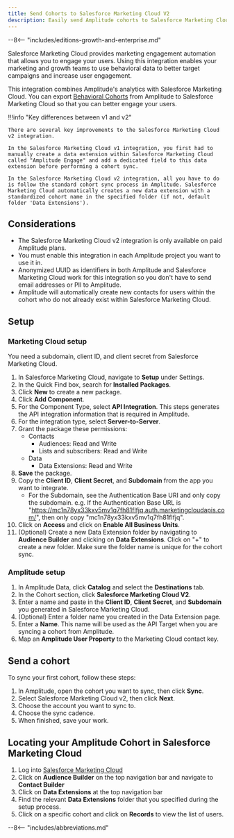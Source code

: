 ```yaml
---
title: Send Cohorts to Salesforce Marketing Cloud V2
description: Easily send Amplitude cohorts to Salesforce Marketing Cloud for targeting with the improved V2 integration.
---
```


--8<-- "includes/editions-growth-and-enterprise.md"

Salesforce Marketing Cloud provides marketing engagement automation that allows you to engage your users. Using this integration enables your marketing and growth teams to use behavioral data to better target campaigns and increase user engagement.

This integration combines Amplitude's analytics with Salesforce Marketing Cloud. You can export [Behavioral Cohorts](https://help.amplitude.com/hc/en-us/articles/231881448-Amplitude-2-0-Behavioral-Cohorts) from Amplitude to Salesforce Marketing Cloud so that you can better engage your users.

!!!info "Key differences between v1 and v2"

    There are several key improvements to the Salesforce Marketing Cloud v2 integration.

    In the Salesforce Marketing Cloud v1 integration, you first had to manually create a data extension within Salesforce Marketing Cloud called "Amplitude Engage" and add a dedicated field to this data extension before performing a cohort sync.

    In the Salesforce Marketing Cloud v2 integration, all you have to do is follow the standard cohort sync process in Amplitude. Salesforce Marketing Cloud automatically creates a new data extension with a standardized cohort name in the specified folder (if not, default folder 'Data Extensions').

## Considerations

- The Salesforce Marketing Cloud v2 integration is only available on paid Amplitude plans.
- You must enable this integration in each Amplitude project you want to use it in.
- Anonymized UUID as identifiers in both Amplitude and Salesforce Marketing Cloud work for this integration so you don't have to send email addresses or PII to Amplitude.
- Amplitude will automatically create new contacts for users within the cohort who do not already exist within Salesforce Marketing Cloud.

## Setup

### Marketing Cloud setup

You need a subdomain, client ID, and client secret from Salesforce Marketing Cloud.

1. In Salesforce Marketing Cloud, navigate to **Setup** under Settings.
2. In the Quick Find box, search for **Installed Packages**.
3. Click **New** to create a new package.
4. Click **Add Component**.
5. For the Component Type, select **API Integration**. This steps generates the API integration information that is required in Amplitude.
6. For the integration type, select **Server-to-Server**.
7. Grant the package these permissions:
    - Contacts
        - Audiences: Read and Write
        - Lists and subscribers: Read and Write
    - Data
        - Data Extensions: Read and Write
8. **Save** the package.
9. Copy the **Client ID**, **Client Secret**, and **Subdomain** from the app you want to integrate.
    - For the Subdomain, see the Authentication Base URI and only copy the subdomain. e.g. If the Authentication Base URL is  "https://mc1n78yx33kxv5mv1q7fh81flfjq.auth.marketingcloudapis.com/", then only copy "mc1n78yx33kxv5mv1q7fh81flfjq".
10. Click on **Access** and click on **Enable All Business Units**.
11. (Optional) Create a new Data Extension folder by navigating to **Audience Builder** and clicking on **Data Extensions**. Click on "+" to create a new folder. Make sure the folder name is unique for the cohort sync.

### Amplitude setup

1. In Amplitude Data, click **Catalog** and select the **Destinations** tab.
2. In the Cohort section, click **Salesforce Marketing Cloud V2**.
3. Enter a name and paste in the **Client ID**, **Client Secret**, and **Subdomain** you generated in Salesforce Marketing Cloud.
4. (Optional) Enter a folder name you created in the Data Extension page.
5. Enter a **Name**. This name will be used as the API Target when you are syncing a cohort from Amplitude. 
6. Map an **Amplitude User Property** to the Marketing Cloud contact key.

## Send a cohort

To sync your first cohort, follow these steps:

1. In Amplitude, open the cohort you want to sync, then click **Sync**.
2. Select Salesforce Marketing Cloud v2, then click **Next**.
3. Choose the account you want to sync to.
4. Choose the sync cadence.
5. When finished, save your work.

## Locating your Amplitude Cohort in Salesforce Marketing Cloud
1. Log into [Salesforce Marketing Cloud](https://mc.s11.exacttarget.com/cloud/#app/Setup/Users)
2. Click on **Audience Builder** on the top navigation bar and navigate to **Contact Builder** 
3. Click on **Data Extensions** at the top navigation bar
4. Find the relevant **Data Extensions** folder that you specified during the setup process.
5. Click on a specific cohort and click on **Records** to view the list of users.

--8<-- "includes/abbreviations.md"

